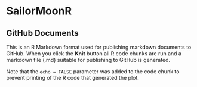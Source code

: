 SailorMoonR
================

## GitHub Documents

This is an R Markdown format used for publishing markdown documents to
GitHub. When you click the **Knit** button all R code chunks are run and
a markdown file (.md) suitable for publishing to GitHub is generated.

Note that the `echo = FALSE` parameter was added to the code chunk to
prevent printing of the R code that generated the plot.
